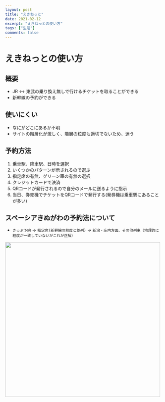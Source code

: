 ```yaml
---
layout: post
title: "えきねっと"
date: 2021-02-12
excerpt: "えきねっとの使い方"
tags: ["生活"]
comments: false
---
```


# えきねっとの使い方

## 概要
 - JR <-> 東武の乗り換え無しで行けるチケットを取ることができる
 - 新幹線の予約ができる

## 使いにくい
 - なにがどこにあるか不明
 - サイトの階層化が激しく、階層の粒度も適切でないため、迷う

## 予約方法
 1. 乗車駅、降車駅、日時を選択
 2. いくつかのパターンが示されるので選ぶ
 3. 指定席の有無、グリーン車の有無の選択
 4. クレジットカードで決済
 5. QRコードが発行されるので自分のメールに送るように指示
 6. 当日、券売機でチケットをQRコードで発行する(発券機は乗車駅にあることが多い)

## スペーシアきぬがわの予約法について

 - `きっぷ予約` -> `指定席(新幹線の粒度と並列)` -> `新潟・庄内方面、その他列車（地理的に粒度が一致していないがこれが正解）`

<div style="align: center">
  <img style="align: center !important; width: 500px !important;" src="https://user-images.githubusercontent.com/4949982/107662660-dbffc500-6ccd-11eb-8394-179f06984af1.png">
</div>
